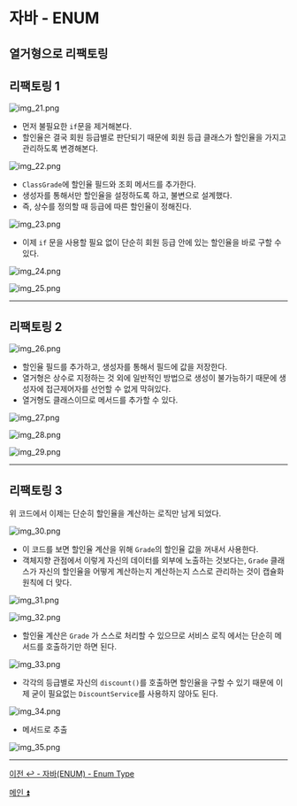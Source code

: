 # 자바 - ENUM

## 열거형으로 리팩토링

## 리팩토링 1

![img_21.png](image/img_21.png)

- 먼저 불필요한 `if`문을 제거해본다.
- 할인율은 결국 회원 등급별로 판단되기 때문에 회원 등급 클래스가 할인율을 가지고 관리하도록 변경해본다.

![img_22.png](image/img_22.png)

- `ClassGrade`에 할인율 필드와 조회 메서드를 추가한다.
- 생성자를 통해서만 할인율을 설정하도록 하고, 불변으로 설계했다.
- 즉, 상수를 정의할 때 등급에 따른 할인율이 정해진다.

![img_23.png](image/img_23.png)

- 이제 `if` 문을 사용할 필요 없이 단순히 회원 등급 안에 있는 할인율을 바로 구할 수 있다.

![img_24.png](image/img_24.png)

![img_25.png](image/img_25.png)

---

## 리팩토링 2

![img_26.png](image/img_26.png)

- 할인율 필드를 추가하고, 생성자를 통해서 필드에 값을 저장한다.
- 열거형은 상수로 지정하는 것 외에 일반적인 방법으로 생성이 불가능하기 때문에 생성자에 접근제어자를 선언할 수 없게 막혀있다.
- 열거형도 클래스이므로 메서드를 추가할 수 있다.

![img_27.png](image/img_27.png)

![img_28.png](image/img_28.png)

![img_29.png](image/img_29.png)

---

## 리팩토링 3

위 코드에서 이제는 단순히 할인율을 계산하는 로직만 남게 되었다.

![img_30.png](image/img_30.png)

- 이 코드를 보면 할인율 계산을 위해 `Grade`의 할인율 값을 꺼내서 사용한다.
- 객체지향 관점에서 이렇게 자신의 데이터를 외부에 노출하는 것보다는, `Grade` 클래스가 자신의 할인율을 어떻게 계산하는지 계산하는지 스스로 관리하는 것이 캡슐화 원칙에 더 맞다.

![img_31.png](image/img_31.png)

![img_32.png](image/img_32.png)

- 할인율 계산은 `Grade` 가 스스로 처리할 수 있으므로 서비스 로직 에서는 단순히 메서드를 호출하기만 하면 된다.

![img_33.png](image/img_33.png)

- 각각의 등급별로 자신의 `discount()`를 호출하면 할인율을 구할 수 있기 때문에 이제 굳이 필요없는 `DiscountService`를 사용하지 않아도 된다.

![img_34.png](image/img_34.png)

- 메서드로 추출

![img_35.png](image/img_35.png)

---

[이전 ↩️ - 자바(ENUM) - Enum Type]()

[메인 ⏫](https://github.com/genesis12345678/TIL/blob/main/Java/mid_1/Main.md)
